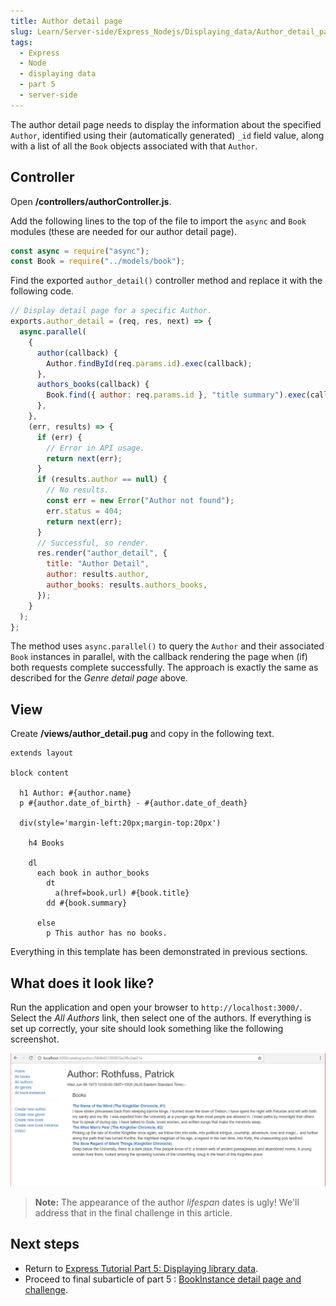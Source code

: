 ```yaml
---
title: Author detail page
slug: Learn/Server-side/Express_Nodejs/Displaying_data/Author_detail_page
tags:
  - Express
  - Node
  - displaying data
  - part 5
  - server-side
---
```

The author detail page needs to display the information about the specified `Author`, identified using their (automatically generated) `_id` field value, along with a list of all the `Book` objects associated with that `Author`.

## Controller

Open **/controllers/authorController.js**.

Add the following lines to the top of the file to import the `async` and `Book` modules (these are needed for our author detail page).

```js
const async = require("async");
const Book = require("../models/book");
```

Find the exported `author_detail()` controller method and replace it with the following code.

```js
// Display detail page for a specific Author.
exports.author_detail = (req, res, next) => {
  async.parallel(
    {
      author(callback) {
        Author.findById(req.params.id).exec(callback);
      },
      authors_books(callback) {
        Book.find({ author: req.params.id }, "title summary").exec(callback);
      },
    },
    (err, results) => {
      if (err) {
        // Error in API usage.
        return next(err);
      }
      if (results.author == null) {
        // No results.
        const err = new Error("Author not found");
        err.status = 404;
        return next(err);
      }
      // Successful, so render.
      res.render("author_detail", {
        title: "Author Detail",
        author: results.author,
        author_books: results.authors_books,
      });
    }
  );
};
```

The method uses `async.parallel()` to query the `Author` and their associated `Book` instances in parallel, with the callback rendering the page when (if) both requests complete successfully. The approach is exactly the same as described for the _Genre detail page_ above.

## View

Create **/views/author_detail.pug** and copy in the following text.

```pug
extends layout

block content

  h1 Author: #{author.name}
  p #{author.date_of_birth} - #{author.date_of_death}

  div(style='margin-left:20px;margin-top:20px')

    h4 Books

    dl
      each book in author_books
        dt
          a(href=book.url) #{book.title}
        dd #{book.summary}

      else
        p This author has no books.
```

Everything in this template has been demonstrated in previous sections.

## What does it look like?

Run the application and open your browser to `http://localhost:3000/`. Select the _All Authors_ link, then select one of the authors. If everything is set up correctly, your site should look something like the following screenshot.

![Author Detail Page - Express Local Library site](locallibary_express_author_detail.png)

> **Note:** The appearance of the author _lifespan_ dates is ugly! We'll address that in the final challenge in this article.

## Next steps

- Return to [Express Tutorial Part 5: Displaying library data](/en-US/docs/Learn/Server-side/Express_Nodejs/Displaying_data).
- Proceed to final subarticle of part 5 : [BookInstance detail page and challenge](/en-US/docs/Learn/Server-side/Express_Nodejs/Displaying_data/BookInstance_detail_page_and_challenge).
